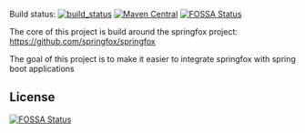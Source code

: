 Build status: [![build_status](https://travis-ci.org/robert2411/spring-boot-starter-springfox.svg?branch=master)](https://travis-ci.org/robert2411/spring-boot-starter-springfox) [![Maven Central](https://maven-badges.herokuapp.com/maven-central/com.github.robert2411/spring-boot-starter-springfox/badge.svg)](https://maven-badges.herokuapp.com/maven-central/com.github.robert2411/spring-boot-starter-springfox)
[![FOSSA Status](https://app.fossa.io/api/projects/git%2Bgithub.com%2Frobert2411%2Fspring-boot-starter-springfox.svg?type=shield)](https://app.fossa.io/projects/git%2Bgithub.com%2Frobert2411%2Fspring-boot-starter-springfox?ref=badge_shield)


The core of this project is build around the springfox project: https://github.com/springfox/springfox

The goal of this project is to make it easier to integrate springfox with spring boot applications



## License
[![FOSSA Status](https://app.fossa.io/api/projects/git%2Bgithub.com%2Frobert2411%2Fspring-boot-starter-springfox.svg?type=large)](https://app.fossa.io/projects/git%2Bgithub.com%2Frobert2411%2Fspring-boot-starter-springfox?ref=badge_large)
